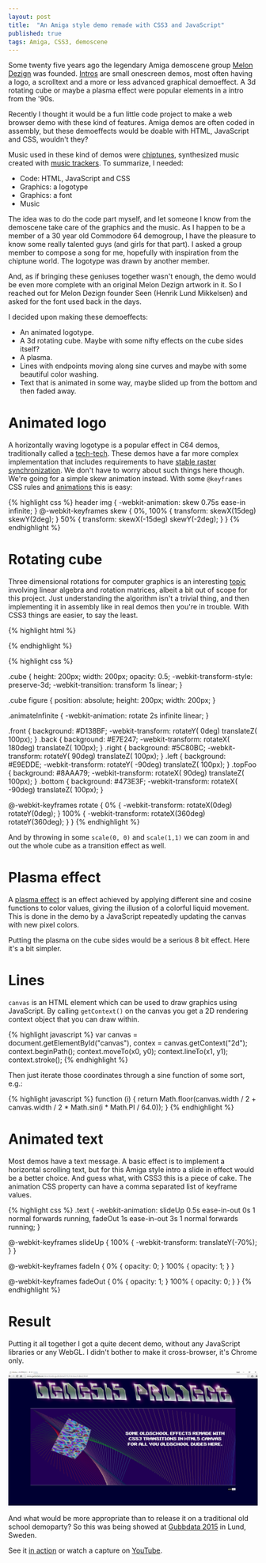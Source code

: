 ```yaml
---
layout: post
title:  "An Amiga style demo remade with CSS3 and JavaScript"
published: true
tags: Amiga, CSS3, demoscene
---
```


Some twenty five years ago the legendary Amiga demoscene group [Melon Dezign](https://en.wikipedia.org/wiki/Melon_Dezign) was founded. [Intros](https://en.wikipedia.org/wiki/Demo_(computer_programming)#Intros) are small onescreen demos, most often having a logo, a scrolltext and a more or less advanced graphical demoeffect. A 3d rotating cube or maybe a plasma effect were popular elements in a intro from the '90s.

Recently I thought it would be a fun little code project to make a web browser demo with these kind of features. Amiga demos are often coded in assembly, but these demoeffects would be doable with HTML, JavaScript and CSS, wouldn't they?

Music used in these kind of demos were [chiptunes](https://en.wikipedia.org/wiki/Chiptune), synthesized music created with [music trackers](https://en.wikipedia.org/wiki/Music_tracker). To summarize, I needed:

- Code: HTML, JavaScript and CSS
- Graphics: a logotype
- Graphics: a font
- Music

The idea was to do the code part myself, and let someone I know from the demoscene take care of the graphics and the music. As I happen to be a member of a 30 year old Commodore 64 demogroup, I have the pleasure to know some really talented guys (and girls for that part). I asked a group member to compose a song for me, hopefully with inspiration from the chiptune world. The logotype was drawn by another member.

And, as if bringing these geniuses together wasn't enough, the demo would be even more complete with an original Melon Dezign artwork in it. So I reached out for Melon Dezign founder Seen (Henrik Lund Mikkelsen) and asked for the font used back in the days. 

I decided upon making these demoeffects:

- An animated logotype.
- A 3d rotating cube. Maybe with some nifty effects on the cube sides itself?
- A plasma.
- Lines with endpoints moving along sine curves and maybe with some beautiful color washing.
- Text that is animated in some way, maybe slided up from the bottom and then faded away.

Animated logo
=============
A horizontally waving logotype is a popular effect in C64 demos, traditionally called a [tech-tech](https://www.youtube.com/watch?v=MmQQwkKVSik). These demos have a far more complex implementation that includes requirements to have [stable raster synchronization](http://www.antimon.org/dl/c64/code/stable.txt). We don't have to worry about such things here though. We're going for a simple skew animation instead. With some `@keyframes` CSS rules and [animations](https://developer.mozilla.org/en-US/docs/Web/CSS/CSS_Animations/Using_CSS_animations) this is easy:

{% highlight css %}
header img {
    -webkit-animation: skew 0.75s ease-in infinite;
}
@-webkit-keyframes skew {
    0%, 100% {
        transform: skewX(15deg) skewY(2deg);
    }
    50% {
        transform: skewX(-15deg) skewY(-2deg);
    }
}
{% endhighlight %}

Rotating cube
=============
Three dimensional rotations for computer graphics is an interesting [topic](http://www.oocities.org/timessquare/arcade/5544/docs/3drotvla.html) involving linear algebra and rotation matrices, albeit a bit out of scope for this project. Just understanding the algorithm isn't a trivial thing, and then implementing it in assembly like in real demos then you're in trouble. With CSS3 things are easier, to say the least. 


{% highlight html %}
<div class="cube animateInfinite">
    <figure class="front"></figure>
    <figure class="back"></figure>
    <figure class="right"></figure>
    <figure class="left"></figure>
    <figure class="topFoo"></figure>
    <figure class="bottom"></figure>
</div>

{% endhighlight %}

{% highlight css  %}

.cube {
    height: 200px;
    width: 200px;
    opacity: 0.5;
    -webkit-transform-style: preserve-3d;
    -webkit-transition: transform 1s linear;
}

.cube figure {
    position: absolute;
    height: 200px;
    width: 200px;
}

.animateInfinite {
    -webkit-animation: rotate 2s infinite linear;
}

.front {
    background: #D138BF;
    -webkit-transform: rotateY( 0deg) translateZ( 100px);
}
.back {
    background: #E7E247;
    -webkit-transform: rotateX( 180deg) translateZ( 100px);
}
.right {
    background: #5C80BC;
    -webkit-transform: rotateY( 90deg) translateZ( 100px);
}
.left {
    background: #E9EDDE;
    -webkit-transform: rotateY( -90deg) translateZ( 100px);
}
.topFoo {
    background: #8AAA79;
    -webkit-transform: rotateX( 90deg) translateZ( 100px);
}
.bottom {
    background: #473E3F;
    -webkit-transform: rotateX( -90deg) translateZ( 100px);
}

@-webkit-keyframes rotate {
    0% {
        -webkit-transform: rotateX(0deg) rotateY(0deg);
    }
    100% {
        -webkit-transform: rotateX(360deg) rotateY(360deg);
    }
}
{% endhighlight %}

And by throwing in some `scale(0, 0)` and `scale(1,1)` we can zoom in and out the whole cube as a transition effect as well.

Plasma effect
=============
A [plasma effect](https://en.wikipedia.org/wiki/Plasma_effect) is an effect achieved by applying different sine and cosine functions to color values, giving the illusion of a colorful liquid movement. This is done in the demo by a JavaScript repeatedly updating the canvas with new pixel colors.

Putting the plasma on the cube sides would be a serious 8 bit effect. Here it's a bit simpler.

Lines
=====
`canvas` is an HTML element which can be used to draw graphics using JavaScript. By calling `getContext()` on the canvas you get a 2D rendering context object that you can draw within.

{% highlight javascript  %}
var canvas = document.getElementById("canvas"),
	contex = canvas.getContext("2d");
context.beginPath();
context.moveTo(x0, y0);
context.lineTo(x1, y1);
context.stroke();
{% endhighlight %}

Then just iterate those coordinates through a sine function of some sort, e.g.:

{% highlight javascript  %}
function (i) {
    return Math.floor(canvas.width / 2 
                    + canvas.width / 2 
                    * Math.sin(i * Math.PI / 64.0));
}
{% endhighlight %}


Animated text
=============
Most demos have a text message. A basic effect is to implement a horizontal scrolling text, but for this Amiga style intro a slide in effect would be a better choice. And guess what, with CSS3 this is a piece of cake. The animation CSS property can have a comma separated list of keyframe values.

{% highlight css %}
.text {
    -webkit-animation: slideUp 0.5s ease-in-out 0s 1 normal forwards running, fadeOut 1s ease-in-out 3s 1 normal forwards running;
}

@-webkit-keyframes slideUp {
    100% {
        -webkit-transform: translateY(-70%);
    }
}

@-webkit-keyframes fadeIn {
    0% {
        opacity: 0;
    }
    100% {
        opacity: 1;
    }
}

@-webkit-keyframes fadeOut {
    0% {
        opacity: 1;
    }
    100% {
        opacity: 0;
    }
}
{% endhighlight %}

Result
======
Putting it all together I got a quite decent demo, without any JavaScript libraries or any WebGL. I didn't bother to make it cross-browser, it's Chrome only.

![Introlux](/images/introlux.png)

And what would be more appropriate than to release it on a traditional old school demoparty? So this was being showed at [Gubbdata 2015](http://csdb.dk/event/?id=2316) in Lund, Sweden.

See it [in action](http://www.gubbdata.se/downloads/gubbdata2015/introlux/) or watch a capture on [YouTube](https://www.youtube.com/watch?v=lJP_0S4bTTA).
